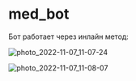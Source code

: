# med_bot

Бот работает через инлайн метод:

![photo_2022-11-07_11-07-24](https://user-images.githubusercontent.com/85437587/200230728-cb9a46ce-cee8-4c6e-a86d-d83c62c929b8.jpg)


![photo_2022-11-07_11-08-07](https://user-images.githubusercontent.com/85437587/200230733-8d9698bc-f823-47d1-8914-45b508fa9cf4.jpg)
